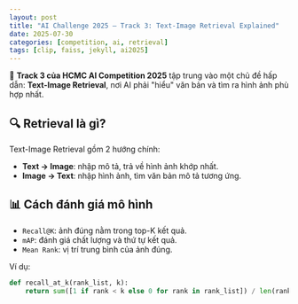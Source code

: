 ```yaml
---
layout: post
title: "AI Challenge 2025 – Track 3: Text-Image Retrieval Explained"
date: 2025-07-30
categories: [competition, ai, retrieval]
tags: [clip, faiss, jekyll, ai2025]
---
```


🎯 **Track 3 của HCMC AI Competition 2025** tập trung vào một chủ đề hấp dẫn: **Text-Image Retrieval**, nơi AI phải "hiểu" văn bản và tìm ra hình ảnh phù hợp nhất.

## 🔍 Retrieval là gì?

Text-Image Retrieval gồm 2 hướng chính:
- **Text → Image**: nhập mô tả, trả về hình ảnh khớp nhất.
- **Image → Text**: nhập hình ảnh, tìm văn bản mô tả tương ứng.

## 📊 Cách đánh giá mô hình

- `Recall@K`: ảnh đúng nằm trong top-K kết quả.
- `mAP`: đánh giá chất lượng và thứ tự kết quả.
- `Mean Rank`: vị trí trung bình của ảnh đúng.

Ví dụ:
```python
def recall_at_k(rank_list, k):
    return sum([1 if rank < k else 0 for rank in rank_list]) / len(rank_list)
